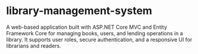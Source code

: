 # library-management-system
A web-based application built with ASP.NET Core MVC and Entity Framework Core for managing books, users, and lending operations in a library. It supports user roles, secure authentication, and a responsive UI for librarians and readers.
